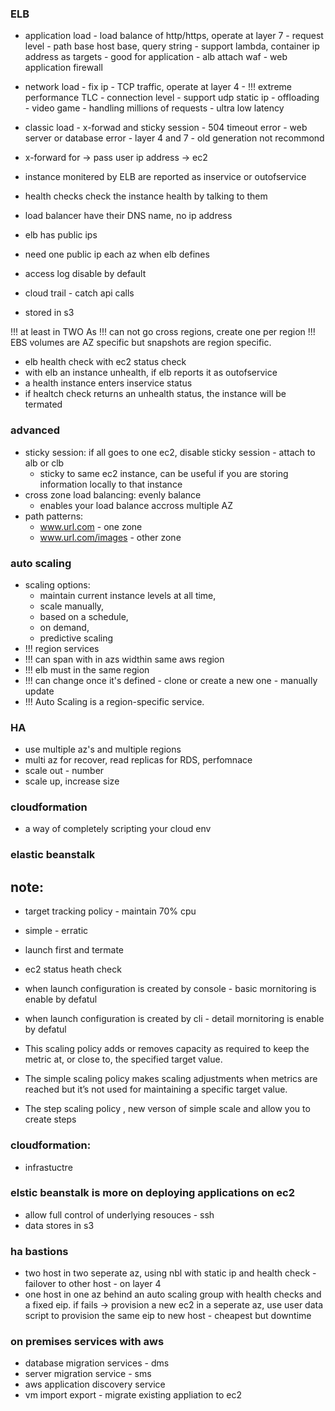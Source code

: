 ### ELB
- application load - load balance of http/https, operate at layer 7 - request level - path base host base, query string - support lambda, container ip address as targets - good for application -  alb attach waf - web application firewall

- network load - fix ip - TCP traffic, operate at layer 4 - !!! extreme performance TLC - connection level - support udp static ip - offloading - video game - handling millions of requests - ultra low latency 

- classic load - x-forwad and sticky session - 504 timeout error - web server or database error - layer 4 and 7 - old generation not recommond

- x-forward for  -> pass user ip address -> ec2
- instance monitered by ELB are reported as inservice or outofservice
- health checks check the instance health by talking to them
- load balancer have their DNS name, no ip address

- elb has public ips
- need one public ip each az when elb defines

- access log disable by default
- cloud trail - catch api calls
- stored in s3

!!! at least in TWO As
!!! can not go cross regions, create one per region
!!! EBS volumes are AZ specific but snapshots are region specific.


- elb health check with ec2 status check
- with elb an instance unhealth, if elb reports it as outofservice
- a health instance enters inservice status
- if healtch check returns an unhealth status, the instance will be termated

### advanced
- sticky session: if all goes to one ec2, disable sticky session - attach to alb or clb
  - sticky to same ec2 instance, can be useful if you are storing information locally to that instance
- cross zone load balancing: evenly balance
  - enables your load balance accross multiple AZ
- path patterns: 
  - www.url.com - one zone
  - www.url.com/images - other zone
  
### auto scaling
- scaling options: 
    - maintain current instance levels at all time, 
    - scale manually, 
    - based on a schedule, 
    - on demand, 
    - predictive scaling
- !!! region services
- !!! can span with in azs widthin same aws region
- !!! elb must in the same region
- !!! can change once it's defined - clone or create a new one  - manually update
- !!! Auto Scaling is a region-specific service.

### HA
- use multiple az's and multiple regions 
- multi az for recover, read replicas for RDS, perfomnace
- scale out - number
- scale up, increase size

### cloudformation
- a way of completely scripting your cloud env

### elastic beanstalk


## note:
- target tracking policy -  maintain 70% cpu
- simple - erratic 
- launch first and termate
- ec2 status heath check
- when launch configuration is created by console - basic mornitoring is enable by defatul
- when launch configuration is created by cli - detail mornitoring is enable by defatul


- This scaling policy adds or removes capacity as required to keep the metric at, or close to, the specified target value.

- The simple scaling policy makes scaling adjustments when metrics are reached but it’s not used for maintaining a specific target value.

- The step scaling policy , new verson of simple scale and allow you to create steps

### cloudformation:
- infrastuctre

### elstic beanstalk is more on deploying applications on ec2
- allow full control of underlying resouces - ssh
- data stores in s3

### ha bastions
- two host in two seperate az, using nbl with static ip and health check - failover to other host - on layer 4
- one host in one az behind an auto scaling group with health checks and a fixed eip. if fails -> provision a new ec2 in a seperate az, use user data script to provision the same eip to new host - cheapest but downtime

### on premises services with aws
- database migration services - dms
- server migration service - sms
- aws application discovery service
- vm import export - migrate existing appliation to ec2
